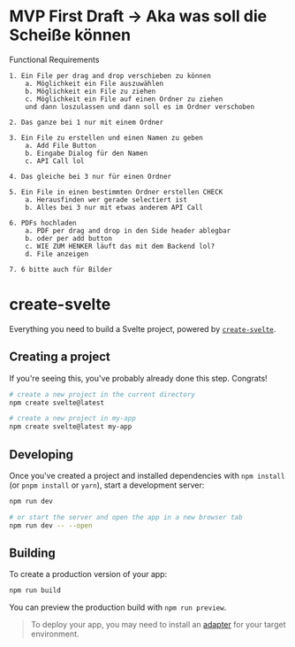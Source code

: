 # MVP First Draft -> Aka was soll die Scheiße können

Functional Requirements

    1. Ein File per drag and drop verschieben zu können
        a. Möglichkeit ein File auszuwählen
        b. Möglichkeit ein File zu ziehen
        c. Möglichkeit ein File auf einen Ordner zu ziehen 
        und dann loszulassen und dann soll es im Ordner verschoben

    2. Das ganze bei 1 nur mit einem Ordner

    3. Ein File zu erstellen und einen Namen zu geben
        a. Add File Button
        b. Eingabe Dialog für den Namen
        c. API Call lol
    
    4. Das gleiche bei 3 nur für einen Ordner

    5. Ein File in einen bestimmten Ordner erstellen CHECK
        a. Herausfinden wer gerade selectiert ist
        b. Alles bei 3 nur mit etwas anderem API Call
    
    6. PDFs hochladen
        a. PDF per drag and drop in den Side header ablegbar
        b. oder per add button
        c. WIE ZUM HENKER läuft das mit dem Backend lol?
        d. File anzeigen

    7. 6 bitte auch für Bilder


# create-svelte

Everything you need to build a Svelte project, powered by [`create-svelte`](https://github.com/sveltejs/kit/tree/main/packages/create-svelte).

## Creating a project

If you're seeing this, you've probably already done this step. Congrats!

```bash
# create a new project in the current directory
npm create svelte@latest

# create a new project in my-app
npm create svelte@latest my-app
```

## Developing

Once you've created a project and installed dependencies with `npm install` (or `pnpm install` or `yarn`), start a development server:

```bash
npm run dev

# or start the server and open the app in a new browser tab
npm run dev -- --open
```

## Building

To create a production version of your app:

```bash
npm run build
```

You can preview the production build with `npm run preview`.

> To deploy your app, you may need to install an [adapter](https://kit.svelte.dev/docs/adapters) for your target environment.

